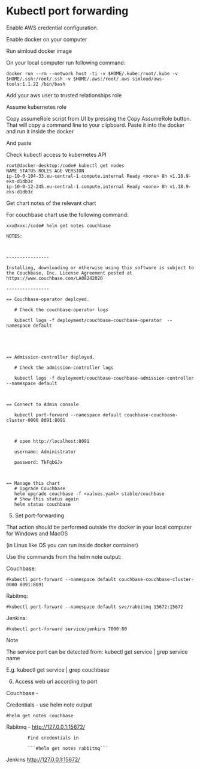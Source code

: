 # Kubectl port forwarding

Enable AWS credential configuration.

Enable docker on your computer

Run simloud docker image

On your local computer run following command:

```
docker run --rm --network host -ti -v $HOME/.kube:/root/.kube -v $HOME/.ssh:/root/.ssh -v $HOME/.aws:/root/.aws simloud/aws-tools:1.1.22 /bin/bash
```

Add your aws user to trusted relationships role

Assume kubernetes role

Copy assumeRole script from UI by pressing the Copy AssumeRole button. That will copy a command line to your clipboard. Paste it into the docker and run it inside the docker

And paste

Check kubectl access to kubernetes API

```
root@docker-desktop:/code# kubectl get nodes
NAME STATUS ROLES AGE VERSION
ip-10-0-104-33.eu-central-1.compute.internal Ready <none> 8h v1.18.9-eks-d1db3c
ip-10-0-12-245.eu-central-1.compute.internal Ready <none> 8h v1.18.9-eks-d1db3c
```

Get chart notes of the relevant chart

For couchbase chart use the following command:

```
xxx@xxx:/code# helm get notes couchbase

NOTES:



----------------

Installing, downloading or otherwise using this software is subject to the Couchbase, Inc. License Agreement posted at https://www.couchbase.com/LA08242020

----------------

== Couchbase-operator deployed.

   # Check the couchbase-operator logs

   kubectl logs -f deployment/couchbase-couchbase-operator  --namespace default





== Admission-controller deployed.

   # Check the admission-controller logs

   kubectl logs -f deployment/couchbase-couchbase-admission-controller --namespace default



== Connect to Admin console

   kubectl port-forward --namespace default couchbase-couchbase-cluster-0000 8091:8091



   # open http://localhost:8091

   username: Administrator

   password: TkFqbGJx



== Manage this chart
   # Upgrade Couchbase
   helm upgrade couchbase -f <values.yaml> stable/couchbase
   # Show this status again
   helm status couchbase
```

5. Set port-forwarding

That action should be performed outside the docker in your local computer for Windows and MacOS

(in Linux like OS you can run inside docker container)

Use the commands from the helm note output:

Couchbase:

```
#kubectl port-forward --namespace default couchbase-couchbase-cluster-0000 8091:8091
```

Rabitmq:

```
#kubectl port-forward --namespace default svc/rabbitmq 15672:15672
```

Jenkins:

`#kubectl port-forward service/jenkins 7000:80`

Note

The service port can be detected from: kubectl get service | grep service name

E.g. kubectl get service | grep couchbase

6. Access web url according to port

Couchbase -

Credentials - use helm note output

`#helm get notes couchbase`

Rabitmq - http://127.0.0.1:15672/

            Find credentials in

            ```#helm get notes rabbitmq```

Jenkins http://127.0.0.1:15672/

